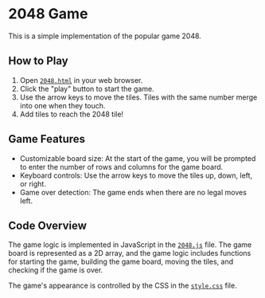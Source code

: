 
# 2048 Game

This is a simple implementation of the popular game 2048.

## How to Play

1. Open [`2048.html`](2048.html) in your web browser.
2. Click the "play" button to start the game.
3. Use the arrow keys to move the tiles. Tiles with the same number merge into one when they touch.
4. Add tiles to reach the 2048 tile!

## Game Features

- Customizable board size: At the start of the game, you will be prompted to enter the number of rows and columns for the game board.
- Keyboard controls: Use the arrow keys to move the tiles up, down, left, or right.
- Game over detection: The game ends when there are no legal moves left.

## Code Overview

The game logic is implemented in JavaScript in the [`2048.js`](2048.js) file. The game board is represented as a 2D array, and the game logic includes functions for starting the game, building the game board, moving the tiles, and checking if the game is over.

The game's appearance is controlled by the CSS in the [`style.css`](style.css) file.